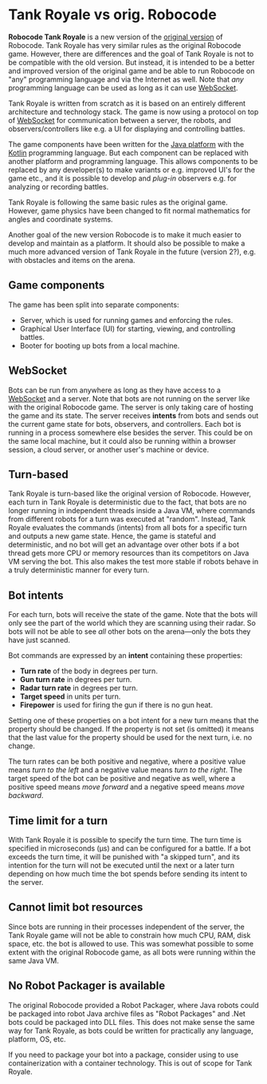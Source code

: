 # Tank Royale vs orig. Robocode

**Robocode Tank Royale** is a new version of the [original version](https://robocode.sourceforge.io/) of Robocode. Tank
Royale has very similar rules as the original Robocode game. However, there are differences and the goal of Tank Royale
is not to be compatible with the old version. But instead, it is intended to be a better and improved version of the
original game and be able to run Robocode on "any" programming language and via the Internet as well. Note that *any*
programming language can be used as long as it can use
[WebSocket](https://en.wikipedia.org/wiki/WebSocket).

Tank Royale is written from scratch as it is based on an entirely different architecture and technology stack. The game
is now using a protocol on top of [WebSocket](https://en.wikipedia.org/wiki/WebSocket) for communication between a
server, the robots, and observers/controllers like e.g. a UI for displaying and controlling battles.

The game components have been written for the [Java platform](https://www.oracle.com/java/) with the
[Kotlin](https://kotlinlang.org/) programming language. But each component can be replaced with another platform and
programming language. This allows components to be replaced by any developer(s) to make variants or e.g. improved UI's
for the game etc., and it is possible to develop and *plug-in* observers e.g. for analyzing or recording battles.

Tank Royale is following the same basic rules as the original game. However, game physics have been changed to fit
normal mathematics for angles and coordinate systems.

Another goal of the new version Robocode is to make it much easier to develop and maintain as a platform. It should also
be possible to make a much more advanced version of Tank Royale in the future (version 2?), e.g. with obstacles and
items on the arena.

## Game components

The game has been split into separate components:

- Server, which is used for running games and enforcing the rules.
- Graphical User Interface (UI) for starting, viewing, and controlling battles.
- Booter for booting up bots from a local machine.

## WebSocket

Bots can be run from anywhere as long as they have access to a [WebSocket](https://en.wikipedia.org/wiki/WebSocket) and
a server. Note that bots are not running on the server like with the original Robocode game. The server is only taking
care of hosting the game and its state. The server receives **intents** from bots and sends out the current game state
for bots, observers, and controllers. Each bot is running in a process somewhere else besides the server. This could be
on the same local machine, but it could also be running within a browser session, a cloud server, or another user's
machine or device.

## Turn-based

Tank Royale is turn-based like the original version of Robocode. However, each turn in Tank Royale is deterministic due
to the fact, that bots are no longer running in independent threads inside a Java VM, where commands from different
robots for a turn was executed at "random". Instead, Tank Royale evaluates the commands (intents) from all bots for a
specific turn and outputs a new game state. Hence, the game is stateful and deterministic, and no bot will get an
advantage over other bots if a bot thread gets more CPU or memory resources than its competitors on Java VM serving the
bot. This also makes the test more stable if robots behave in a truly deterministic manner for every turn.

## Bot intents

For each turn, bots will receive the state of the game. Note that the bots will only see the part of the world which
they are scanning using their radar. So bots will not be able to see _all_ other bots on the arena—only the bots they
have just scanned.

Bot commands are expressed by an **intent** containing these properties:

- **Turn rate** of the body in degrees per turn.
- **Gun turn rate** in degrees per turn.
- **Radar turn rate** in degrees per turn.
- **Target speed** in units per turn.
- **Firepower** is used for firing the gun if there is no gun heat.

Setting one of these properties on a bot intent for a new turn means that the property should be changed. If the
property is not set (is omitted) it means that the last value for the property should be used for the next turn, i.e. no
change.

The turn rates can be both positive and negative, where a positive value means _turn to the left_ and a negative value
means _turn to the right_. The target speed of the bot can be positive and negative as well, where a positive speed
means _move forward_ and a negative speed means _move backward_.

## Time limit for a turn

With Tank Royale it is possible to specify the turn time. The turn time is specified in microseconds (μs) and can be
configured for a battle. If a bot exceeds the turn time, it will be punished with "a skipped turn", and its intention
for the turn will not be executed until the next or a later turn depending on how much time the bot spends before
sending its intent to the server.

## Cannot limit bot resources

Since bots are running in their processes independent of the server, the Tank Royale game will not be able to constrain
how much CPU, RAM, disk space, etc. the bot is allowed to use. This was somewhat possible to some extent with the
original Robocode game, as all bots were running within the same Java VM.

## No Robot Packager is available

The original Robocode provided a Robot Packager, where Java robots could be packaged into robot Java archive files as
"Robot Packages" and .Net bots could be packaged into DLL files. This does not make sense the same way for Tank Royale,
as bots could be written for practically any language, platform, OS, etc.

If you need to package your bot into a package, consider using to use containerization with a container technology. This
is out of scope for Tank Royale.
